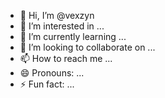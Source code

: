 - 👋 Hi, I’m @vexzyn
- 👀 I’m interested in ...
- 🌱 I’m currently learning ...
- 💞️ I’m looking to collaborate on ...
- 📫 How to reach me ...
- 😄 Pronouns: ...
- ⚡ Fun fact: ...

<!---
vexzyn/vexzyn is a ✨ special ✨ repository because its `README.md` (this file) appears on your GitHub profile.
You can click the Preview link to take a look at your changes.
--->

